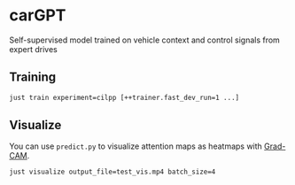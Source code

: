 # carGPT
Self-supervised model trained on vehicle context and control signals from expert drives

## Training

```bash
just train experiment=cilpp [++trainer.fast_dev_run=1 ...]
```


## Visualize

You can use `predict.py` to visualize attention maps as heatmaps with 
[Grad-CAM](https://github.com/jacobgil/pytorch-grad-cam).

```bash
just visualize output_file=test_vis.mp4 batch_size=4
```
